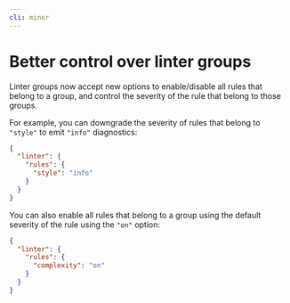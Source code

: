 ```yaml
---
cli: minor
---
```


# Better control over linter groups

Linter groups now accept new options to enable/disable all rules that belong to a group, and control the severity
of the rule that belong to those groups.

For example, you can downgrade the severity of rules that belong to `"style"` to emit `"info"` diagnostics:

```json
{
  "linter": {
    "rules": {
      "style": "info"
    }
  }
}
```

You can also enable all rules that belong to a group using the default severity of the rule using the `"on"` option:

```json
{
  "linter": {
    "rules": {
      "complexity": "on"
    }
  }
}
```
